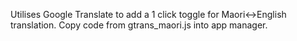 Utilises Google Translate to add a 1 click toggle for Maori<->English translation.
Copy code from gtrans_maori.js into app manager.
